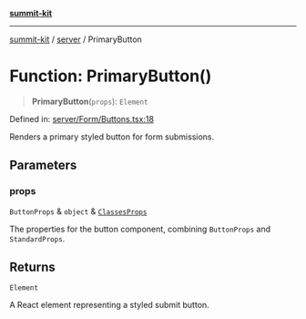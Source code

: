 [**summit-kit**](../../README.md)

***

[summit-kit](../../modules.md) / [server](../README.md) / PrimaryButton

# Function: PrimaryButton()

> **PrimaryButton**(`props`): `Element`

Defined in: [server/Form/Buttons.tsx:18](https://github.com/andrewgremlich/summit-kit/blob/1ec5a7906d21614d7daffeb0dce4c10e19b10d65/src/react/server/Form/Buttons.tsx#L18)

Renders a primary styled button for form submissions.

## Parameters

### props

`ButtonProps` & `object` & [`ClassesProps`](../type-aliases/ClassesProps.md)

The properties for the button component, combining `ButtonProps` and `StandardProps`.

## Returns

`Element`

A React element representing a styled submit button.
